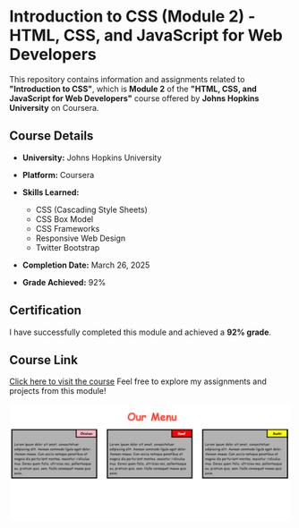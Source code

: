 # Introduction to CSS (Module 2) - HTML, CSS, and JavaScript for Web Developers

This repository contains information and assignments related to **"Introduction to CSS"**, which is **Module 2** of the **"HTML, CSS, and JavaScript for Web Developers"** course offered by **Johns Hopkins University** on Coursera.

## Course Details

- **University:** Johns Hopkins University  
- **Platform:** Coursera  
- **Skills Learned:**
  - CSS (Cascading Style Sheets)  
  - CSS Box Model  
  - CSS Frameworks
  - Responsive Web Design  
  - Twitter Bootstrap  

- **Completion Date:** March 26, 2025  
- **Grade Achieved:** 92%  

## Certification

I have successfully completed this module and achieved a **92% grade**.

## Course Link

[Click here to visit the course]( https://www.coursera.org/learn/introduction-to-css3-jhu?specialization=html-css-javascript-for-web-developers
)
Feel free to explore my assignments and projects from this module!

<img src="https://github.com/DevAariz/html-css-and-js_solution-s-/blob/main/module2-solution/Module-2.PNG?raw=true">
